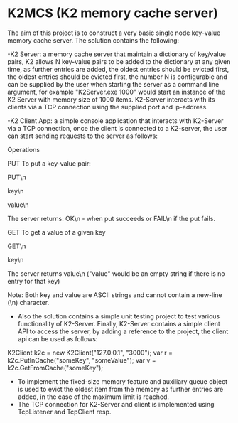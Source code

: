 # K2MCS (K2 memory cache server)

The aim of this project is to construct a very basic single node key-value memory cache server.
The solution contains the following: 

-K2 Server: a memory  cache server that maintain a dictionary of key/value pairs, K2 allows N key-value pairs to be added to the dictionary at any given time, as further entries are added, the oldest entries should be evicted first, the oldest entries should be evicted first, the number N is configurable and can be supplied by the user when starting the server as a command line argument, for example "K2Server.exe 1000" would start an instance of the K2 Server with memory size of 1000 items.
K2-Server interacts with its clients via a TCP connection using the supplied port and ip-address. 

-K2 Client App: a simple console application that interacts with K2-Server via a TCP connection, once the client is connected to a K2-server, the user can start sending requests to the server as follows: 

Operations

PUT 
To put a key-value pair:

PUT\n

key\n

value\n

The server returns: OK\n - when put succeeds or FAIL\n if the put fails.

GET
To get a value  of a given key

GET\n

key\n

The server returns value\n ("value" would be an empty string if there is no entry for that key)

Note: Both key and value are ASCII strings and cannot contain a new-line (\n) character.

- Also the solution contains a simple unit testing project to test various functionality of K2-Server. 
Finally, K2-Server contains a simple client API to access the server, by adding a reference to the project, the client api can be used as follows:

K2Client k2c = new K2Client("127.0.0.1", "3000");
var r = k2c.PutInCache("someKey", "someValue");
var v = k2c.GetFromCache("someKey");


- To implement the fixed-size memory feature and auxiliary queue object is used to evict the oldest item from the memory  as further entries are added, in the case of the maximum limit is reached.
- The TCP connection for K2-Server and client is implemented using TcpListener and TcpClient resp.

